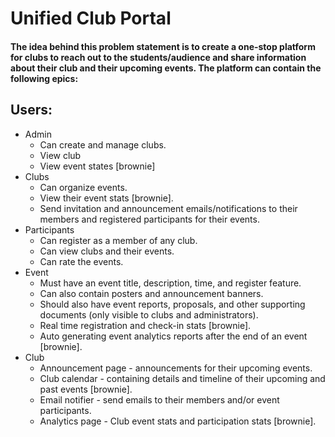 # Unified Club Portal

#### The idea behind this problem statement is to create a one-stop platform for clubs to reach out to the students/audience and share information about their club and their upcoming events. The platform can contain the following epics:

## Users:

- Admin
  - Can create and manage clubs.
  - View club
  - View event states [brownie]
- Clubs
  - Can organize events.
  - View their event stats [brownie].
  - Send invitation and announcement emails/notifications to their members and registered participants for their events.
- Participants
  - Can register as a member of any club.
  - Can view clubs and their events.
  - Can rate the events.
- Event
  - Must have an event title, description, time, and register feature.
  - Can also contain posters and announcement banners.
  - Should also have event reports, proposals, and other supporting documents (only visible to clubs and administrators).
  - Real time registration and check-in stats [brownie].
  - Auto generating event analytics reports after the end of an event [brownie].
- Club
  - Announcement page - announcements for their upcoming events.
  - Club calendar - containing details and timeline of their upcoming and past events [brownie].
  - Email notifier - send emails to their members and/or event participants.
  - Analytics page - Club event stats and participation stats [brownie].
